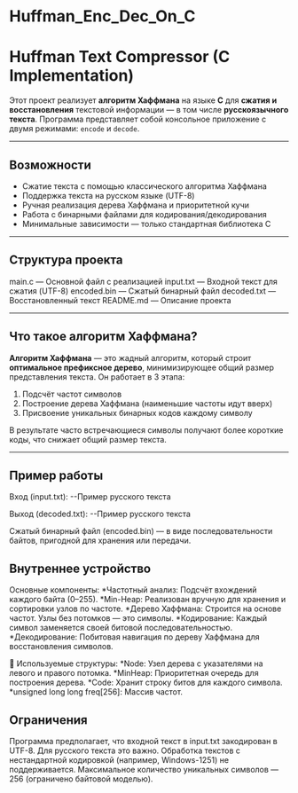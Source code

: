 # Huffman_Enc_Dec_On_C
# Huffman Text Compressor (C Implementation)

Этот проект реализует **алгоритм Хаффмана** на языке **C** для **сжатия и восстановления** текстовой информации — в том числе **русскоязычного текста**. Программа представляет собой консольное приложение с двумя режимами: `encode` и `decode`.

---

##  Возможности

-  Сжатие текста с помощью классического алгоритма Хаффмана
-  Поддержка текста на русском языке (UTF-8)
-  Ручная реализация дерева Хаффмана и приоритетной кучи
-  Работа с бинарными файлами для кодирования/декодирования
-  Минимальные зависимости — только стандартная библиотека C

---

##  Структура проекта
main.c — Основной файл с реализацией
input.txt — Входной текст для сжатия (UTF-8)
encoded.bin — Сжатый бинарный файл
decoded.txt — Восстановленный текст
README.md — Описание проекта

---

##  Что такое алгоритм Хаффмана?

**Алгоритм Хаффмана** — это жадный алгоритм, который строит **оптимальное префиксное дерево**, минимизирующее общий размер представления текста. Он работает в 3 этапа:

1.  Подсчёт частот символов
2.  Построение дерева Хаффмана (наименьшие частоты идут вверх)
3.  Присвоение уникальных бинарных кодов каждому символу

В результате часто встречающиеся символы получают более короткие коды, что снижает общий размер текста.

---

## Пример работы

Вход (input.txt):
--Пример русского текста

Выход (decoded.txt):
--Пример русского текста

Сжатый бинарный файл (encoded.bin) — в виде последовательности байтов, пригодной для хранения или передачи.

## Внутреннее устройство

Основные компоненты:
  *Частотный анализ: Подсчёт вхождений каждого байта (0–255).
  *Min-Heap: Реализован вручную для хранения и сортировки узлов по частоте.
  *Дерево Хаффмана: Строится на основе частот. Узлы без потомков — это символы.
  *Кодирование: Каждый символ заменяется своей битовой последовательностью.
  *Декодирование: Побитовая навигация по дереву Хаффмана для восстановления символов.

🧱 Используемые структуры:
  *Node: Узел дерева с указателями на левого и правого потомка.
  *MinHeap: Приоритетная очередь для построения дерева.
  *Code: Хранит строку битов для каждого символа.
  *unsigned long long freq[256]: Массив частот.

## Ограничения
Программа предполагает, что входной текст в input.txt закодирован в UTF-8. Для русского текста это важно.
Обработка текстов с нестандартной кодировкой (например, Windows-1251) не поддерживается.
Максимальное количество уникальных символов — 256 (ограничено байтовой моделью).
